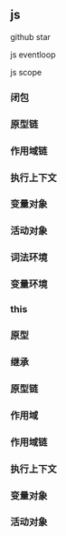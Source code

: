 ## js

github star

js eventloop

js scope

### 闭包

### 原型链

### 作用域链

### 执行上下文

### 变量对象

### 活动对象

### 词法环境

### 变量环境

### this

### 原型

### 继承

### 原型链

### 作用域

### 作用域链

### 执行上下文

### 变量对象

### 活动对象
